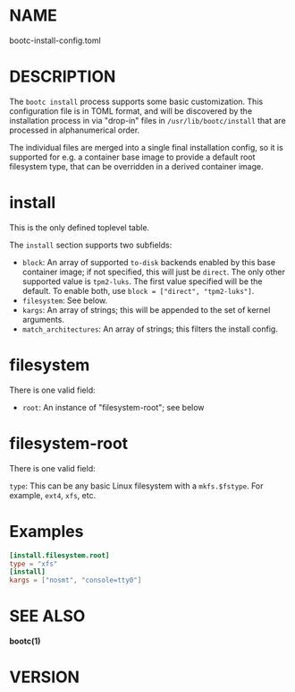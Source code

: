 # NAME

bootc-install-config.toml

# DESCRIPTION

The `bootc install` process supports some basic customization.  This configuration file
is in TOML format, and will be discovered by the installation process in via "drop-in"
files in `/usr/lib/bootc/install` that are processed in alphanumerical order.

The individual files are merged into a single final installation config, so it is
supported for e.g. a container base image to provide a default root filesystem type,
that can be overridden in a derived container image.

# install

This is the only defined toplevel table.

The `install` section supports two subfields:

- `block`: An array of supported `to-disk` backends enabled by this base container image;
   if not specified, this will just be `direct`.  The only other supported value is `tpm2-luks`.
   The first value specified will be the default.  To enable both, use `block = ["direct", "tpm2-luks"]`.
- `filesystem`: See below.
- `kargs`: An array of strings; this will be appended to the set of kernel arguments.
- `match_architectures`: An array of strings; this filters the install config.

# filesystem

There is one valid field:

- `root`: An instance of "filesystem-root"; see below

# filesystem-root

There is one valid field:

`type`: This can be any basic Linux filesystem with a `mkfs.$fstype`.  For example, `ext4`, `xfs`, etc.

# Examples

```toml
[install.filesystem.root]
type = "xfs"
[install]
kargs = ["nosmt", "console=tty0"]
```

# SEE ALSO

**bootc(1)**

# VERSION

<!-- VERSION PLACEHOLDER -->
